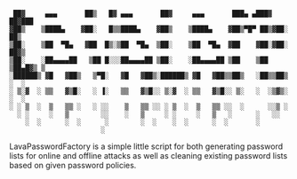 
     ██▓     ▄▄▄       ██▒   █▓ ▄▄▄       ██▓     ▄▄▄       ███▄ ▄███▓ ██▓███
    ▓██▒    ▒████▄    ▓██░   █▒▒████▄    ▓██▒    ▒████▄    ▓██▒▀█▀ ██▒▓██░  ██▒
    ▒██░    ▒██  ▀█▄   ▓██  █▒░▒██  ▀█▄  ▒██░    ▒██  ▀█▄  ▓██    ▓██░▓██░ ██▓▒
    ▒██░    ░██▄▄▄▄██   ▒██ █░░░██▄▄▄▄██ ▒██░    ░██▄▄▄▄██ ▒██    ▒██ ▒██▄█▓▒ ▒
    ░██████▒ ▓█   ▓██▒   ▒▀█░   ▓█   ▓██▒░██████▒ ▓█   ▓██▒▒██▒   ░██▒▒██▒ ░  ░
    ░ ▒░▓  ░ ▒▒   ▓▒█░   ░ ▐░   ▒▒   ▓▒█░░ ▒░▓  ░ ▒▒   ▓▒█░░ ▒░   ░  ░▒▓▒░ ░  ░
    ░ ░ ▒  ░  ▒   ▒▒ ░   ░ ░░    ▒   ▒▒ ░░ ░ ▒  ░  ▒   ▒▒ ░░  ░      ░░▒ ░
      ░ ░     ░   ▒        ░░    ░   ▒     ░ ░     ░   ▒   ░      ░   ░░
        ░  ░      ░  ░      ░        ░  ░    ░  ░      ░  ░       ░
                           ░

LavaPasswordFactory is a simple little script for both generating password lists for
online and offline attacks as well as cleaning existing password lists based on 
given password policies.